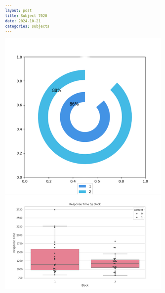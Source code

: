 ```yaml
---
layout: post
title: Subject 7020
date: 2024-10-21
categories: subjects
---
```


![](data/7020/run-10/7020__acc_test.png)
![](data/7020/run-10/7020_rt.png)

